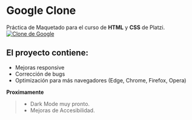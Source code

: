# Google Clone
Práctica de Maquetado para el curso de **HTML** y **CSS** de Platzi.
[![Clone de Google](https://media2.giphy.com/media/dZ8ZSkqJAEvb4j09gd/giphy.gif "Clone de Google")](https://media2.giphy.com/media/dZ8ZSkqJAEvb4j09gd/giphy.gif "Clone de Google")

## El proyecto contiene: 
- Mejoras responsive 
- Corrección de bugs
- Optimización para más navegadores (Edge, Chrome, Firefox, Opera)

**Proximamente**
>-  Dark Mode muy pronto.
> - Mejoras de Accesibilidad.